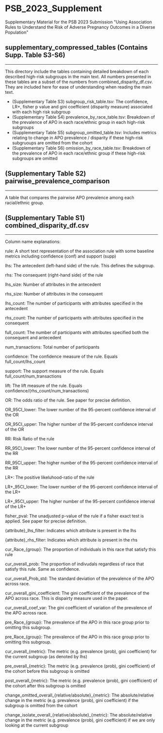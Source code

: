# PSB_2023_Supplement

Supplementary Material for the PSB 2023 Submission "Using Association Rules to Understand the Risk of Adverse Pregnancy
Outcomes in a Diverse Population"

## supplementary_compressed_tables (Contains Supp. Table S3-S6)
---
This directory include the tables containing detailed breakdown of each described high-risk subgroups in the main text. All numbers presented in these tables are a subset of the numbers from combined_disparity_df.csv. They are included here for ease of understanding when reading the main text.

- (Supplementary Table S3) subgroup_risk_table.tsv: The confidence, LR+, fisher p value and gini coefficient (disparity measure) associated with each high risk subgroup
- (Supplementary Table S4) prevalence_by_race_table.tsv: Breakdown of the prevalence of APO in each race/ethnic group in each high-risk subgroups
- (Supplementary Table S5) subgroup_omitted_table.tsv: Includes metrics relating to change in APO prevalence / disparity if these high-risk subgruoups are omitted from the cohort
- (Supplementary Table S6) omission_by_race_table.tsv: Breakdown of the prevalence of APO in each race/ethnic group if these high-risk subgroups are omitted

## (Supplementary Table S2) pairwise_prevalence_comparison
---
A table that compares the pairwise APO prevalence among each racial/ethnic group.

## (Supplementary Table S1) combined_disparity_df.csv
---

Column name explanations:

rule: A short text representation of the association rule with some baseline metrics including confidence (conf) and support (supp)

lhs: The antecedent (left-hand side) of the rule. This defines the subgroup.

rhs: The consequent (right-hand side) of the rule

lhs_size: Number of attributes in the antecedent

rhs_size: Number of attributes in the consequent

lhs_count: The number of participants with attributes specified in the antecedent

rhs_count: The number of participants with attributes specified in the consequent

full_count: The number of participants with attributes specified both the consequent and antecedent

num_transactions: Total number of participants

confidence: The confidence measure of the rule. Equals full_count/lhs_count

support: The support measure of the rule. Equals full_count/num_transactions

lift: The lift measure of the rule. Equals confidence/(rhs_count/num_transactions)

OR: The odds ratio of the rule. See paper for precise definition.

OR_95CI_lower: The lower number of the 95-percent confidence interval of the OR

OR_95CI_upper: The higher number of the 95-percent confidence interval of the OR

RR: Risk Ratio of the rule

RR_95CI_lower: The lower number of the 95-percent confidence interval of the RR

RR_95CI_upper: The higher number of the 95-percent confidence interval of the RR

LR+: The positive likeluhood-ratio of the rule

LR+_95CI_lower: The lower number of the 95-percent confidence interval of the LR+

LR+_95CI_upper: The higher number of the 95-percent confidence interval of the LR+

fisher_pval: The unadjusted p-value of the rule if a fisher exact test is applied. See paper for precise definition.

{attribute}_lhs_filter: Indicates which attribute is present in the lhs

{attribute}_rhs_filter: Indicates which attribute is present in the rhs

cur_Race_{group}: The proportion of individuals in this race that satisfy this rule

cur_overall_prob: The proportion of indivudals regardless of race that satisfy this rule. Same as confidence.

cur_overall_Prob_std: The standard deviation of the prevalence of the APO across race.

cur_overall_gini_coefficient: The gini coefficient of the prevalence of the APO across race. This is dispairty measure used in the paper.

cur_overall_coef_var: The gini coefficient of variation of the prevalence of the APO across race. 

pre_Race_{group}: The prevalence of the APO in this race group prior to omitting this subgroup.

pre_Race_{group}: The prevalence of the APO in this race group prior to omitting this subgroup.

cur_overall_{metric}: The metric (e.g. prevalence (prob), gini coefficient) for the current subgroup (as denoted by lhs)

pre_overall_{metric}: The metric (e.g. prevalence (prob), gini coefficient) of the cohort before this subgroup is omitted

post_overall_{metric}: The metric (e.g. prevalence (prob), gini coefficient) of the cohort after this subgroup is omitted

change_omitted_overall_{relative/absolute}_{metric}: The absolute/relative change in the metric (e.g. prevalence (prob), gini coefficient) if the subgroup is omitted from the cohort

change_isolate_overall_{relative/absolute}_{metric}: The absolute/relative change in the metric (e.g. prevalence (prob), gini coefficient) if we are only looking at the current subgroup

